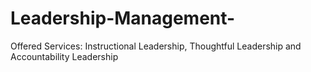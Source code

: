 # Leadership-Management-
Offered Services: Instructional Leadership, Thoughtful Leadership and Accountability Leadership 
